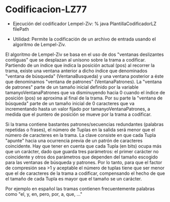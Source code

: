 # Codificacion-LZ77

*  Ejecución del codificador Lempel-Ziv: 
  	% java PlantillaCodificadorLZ filePath 
    
 *  Utilidad: Permite la codificación de un archivo de entrada usando el algoritmo de Lempel-Ziv. 

El algoritmo de Lempel-Ziv se basa en el uso de dos "ventanas deslizantes contiguas"
que se desplazan al unísono sobre la trama a codificar. 
Partiendo de un índice que indica la posición actual (pos) al recorrer la trama, existe una 
ventana anterior a dicho índice que denominados "ventana de búsqueda" (VentanaBusqueda) y una 
ventana posterior a éste que denominamos "ventana de patrones" (VentanaPatrones). La "ventana
de patrones" parte de un tamaño inicial definido por la variable tamanyoVentanaPatrones
que va disminuyendo hacia 0 cuando el índice de posición (pos) se aproxima al final de la trama.
Por su parte la "ventana de búsqueda" parte de un tamaño inicial  de 0 caracteres que va 
incrementando hasta un valor fijado por tamanyoVentanaPatrones, a medida que el puntero de 
posición se mueve por la trama a codificar.

Si la trama contiene bastantes patrones/secuencias redundantes (palabras repetidas o frases), 
el número de Tuplas en la salida será menor que el número de caracteres en la trama. La clave consiste en 
que cada Tupla "apunte" hacia una ocurrencia previa de un patrón de caracteres coincidente. Hay que tener en 
cuenta que cada Tupla (en bits) ocupa más que un carácter, dado que guarda tres parámetros: el primer 
carácter no coincidente y otros dos parámetros que dependen del tamaño escogido para las ventanas de búsqueda
y patrones. Por lo tanto, para que el factor de compresión sea >1 y aceptable el número de tuplas
tiene que ser menor que el de caracteres de la trama a codificar, compensando el hecho de que el tamaño de
cada Tupla es mayor que el tamaño se un carácter.
	
Por ejemplo en español las tramas contienen frecuentemente palabras como "el, y, en, pero, por, a, que, ..."
	
